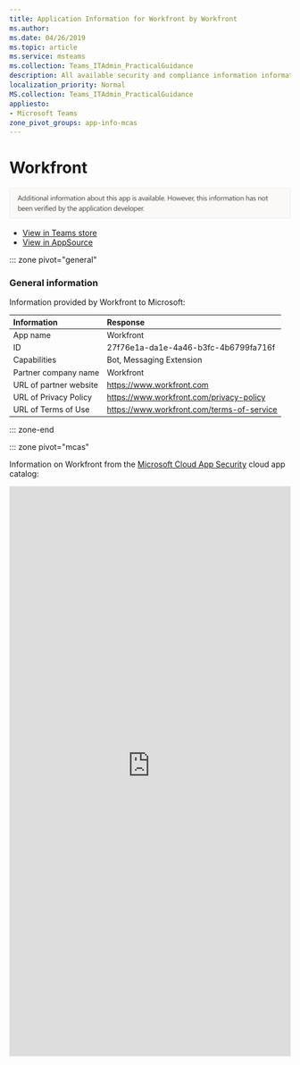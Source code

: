 ```yaml
---
title: Application Information for Workfront by Workfront
ms.author: 
ms.date: 04/26/2019
ms.topic: article
ms.service: msteams
ms.collection: Teams_ITAdmin_PracticalGuidance
description: All available security and compliance information information for Workfront, its data handling policies, its Microsoft Cloud App Security app catalog information, and security/compliance information in the CSA STAR registry.
localization_priority: Normal
MS.collection: Teams_ITAdmin_PracticalGuidance
appliesto:
- Microsoft Teams
zone_pivot_groups: app-info-mcas
---
```

# Workfront

<p></p><img alt="Non-attested image" src="./images/unattested.png" width="650"/>

* <a href="https://teams.microsoft.com/l/app/27f76e1a-da1e-4a46-b3fc-4b6799fa716f" target="_blank">View in Teams store</a>
* <a href="https://appsource.microsoft.com/en-us/product/office/WA104381886" target="_blank">View in AppSource</a>

::: zone pivot="general"

### General information

Information provided by Workfront to Microsoft:

| **Information** | **Response** |
|:----------------|:-------------|
| App name | Workfront |
| ID | 27f76e1a-da1e-4a46-b3fc-4b6799fa716f |
| Capabilities | Bot, Messaging Extension |
| Partner company name | Workfront |
| URL of partner website | <https://www.workfront.com> |
| URL of Privacy Policy | <https://www.workfront.com/privacy-policy> |
| URL of Terms of Use | <https://www.workfront.com/terms-of-service> |

::: zone-end


::: zone pivot="mcas"

Information on Workfront from the [Microsoft Cloud App Security](https://www.microsoft.com/en-us/enterprise-mobility-security/cloud-app-security) cloud app catalog:

<iframe height='1020' title='Microsoft Cloud App Security Information' src='https://3ca685143b5b46b4b0e5266dadf2e97c.codepen.website/#/dashboard/10927' frameborder='no'  style='width: 100%;'>

<a href="https://3ca685143b5b46b4b0e5266dadf2e97c.codepen.website/#/dashboard/10927" target="_blank">View in a new tab</a>

::: zone-end

